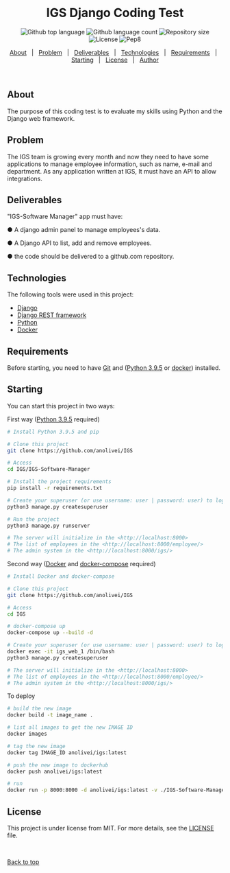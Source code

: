   &#xa0;

<h1 align="center">IGS Django Coding Test</h1>

<p align="center">
  <img alt="Github top language" src="https://img.shields.io/github/languages/top/anolivei/IGS?color=3de069">

  <img alt="Github language count" src="https://img.shields.io/github/languages/count/anolivei/IGS?color=3de069">

  <img alt="Repository size" src="https://img.shields.io/github/repo-size/anolivei/IGS?color=3de069">

  <img alt="License" src="https://img.shields.io/github/license/anolivei/IGS?color=3de069">

  <img alt="Pep8" src="https://github.com/anolivei/IGS/actions/workflows/pep8.yml/badge.svg?event=push">

</p>

<p align="center">
  <a href="#about">About</a> &#xa0; | &#xa0;
  <a href="#about">Problem</a> &#xa0; | &#xa0;
  <a href="#about">Deliverables</a> &#xa0; | &#xa0;
  <a href="#technologies">Technologies</a> &#xa0; | &#xa0;
  <a href="#requirements">Requirements</a> &#xa0; | &#xa0;
  <a href="#starting">Starting</a> &#xa0; | &#xa0;
  <a href="#license">License</a> &#xa0; | &#xa0;
  <a href="https://github.com/anolivei" target="_blank">Author</a>
</p>

<br>

## About ##

The purpose of this coding test is to evaluate my skills using Python
and the Django web framework.

## Problem ##

The IGS team is growing every month and now they need to have some applications
to manage employee information, such as name, e-mail and department.
As any application written at IGS, It must have an API to allow integrations.

## Deliverables ##

"IGS-Software Manager" app must have:

● A django admin panel to manage employees's data.

● A Django API to list, add and remove employees.

● the code should be delivered to a github.com repository.

## Technologies ##

The following tools were used in this project:

- [Django](https://www.djangoproject.com/)
- [Django REST framework](https://www.django-rest-framework.org/)
- [Python](https://www.python.org/)
- [Docker](https://www.docker.com/)

## Requirements ##

Before starting, you need to have [Git](https://git-scm.com) and ([Python 3.9.5](https://www.python.org/) or [docker](https://www.docker.com/)) installed.
## Starting ##

You can start this project in two ways:

First way ([Python 3.9.5](https://www.python.org/) required)

```bash
# Install Python 3.9.5 and pip

# Clone this project
git clone https://github.com/anolivei/IGS

# Access
cd IGS/IGS-Software-Manager

# Install the project requirements
pip install -r requirements.txt

# Create your superuser (or use username: user | password: user) to login
python3 manage.py createsuperuser

# Run the project
python3 manage.py runserver

# The server will initialize in the <http://localhost:8000>
# The list of employees in the <http://localhost:8000/employee/>
# The admin system in the <http://localhost:8000/igs/>
```

Second way ([Docker](https://docs.docker.com/get-started/) and [docker-compose](https://docs.docker.com/compose/install/) required)

```bash
# Install Docker and docker-compose

# Clone this project
git clone https://github.com/anolivei/IGS

# Access
cd IGS

# docker-compose up
docker-compose up --build -d

# Create your superuser (or use username: user | password: user) to login
docker exec -it igs_web_1 /bin/bash
python3 manage.py createsuperuser

# The server will initialize in the <http://localhost:8000>
# The list of employees in the <http://localhost:8000/employee/>
# The admin system in the <http://localhost:8000/igs/>
```

To deploy
```bash
# build the new image
docker build -t image_name .

# list all images to get the new IMAGE ID
docker images

# tag the new image
docker tag IMAGE_ID anolivei/igs:latest

# push the new image to dockerhub
docker push anolivei/igs:latest

# run
docker run -p 8000:8000 -d anolivei/igs:latest -v ./IGS-Software-Manager/db.sqlite3:/app/db.sqlite3
```

## License ##

This project is under license from MIT. For more details, see the [LICENSE](LICENSE) file.


&#xa0;

<a href="#top">Back to top</a>

